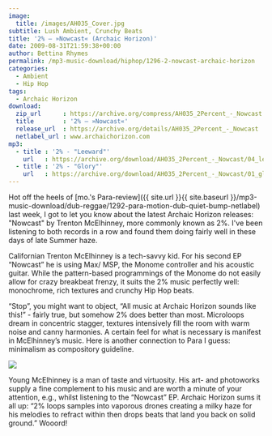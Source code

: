 ```yaml
---
image:
  title: /images/AH035_Cover.jpg
subtitle: Lush Ambient, Crunchy Beats
title: '2% – »Nowcast« (Archaic Horizon)'
date: 2009-08-31T21:59:38+00:00
author: Bettina Rhymes
permalink: /mp3-music-download/hiphop/1296-2-nowcast-archaic-horizon
categories:
  - Ambient
  - Hip Hop
tags:
  - Archaic Horizon
download:
  zip_url      : https://archive.org/compress/AH035_2Percent_-_Nowcast
  title        : '2% – »Nowcast«'
  release_url  : https://archive.org/details/AH035_2Percent_-_Nowcast
  netlabel_url : www.archaichorizon.com
mp3:
  - title : '2% - "Leeward"'
    url   : https://archive.org/download/AH035_2Percent_-_Nowcast/04_leeward.mp3
  - title : '2% - "Glory"'
    url   : https://archive.org/download/AH035_2Percent_-_Nowcast/01_glory.mp3
---
```

Hot off the heels of [mo.'s Para-review]({{ site.url }}{{ site.baseurl }}/mp3-music-download/dub-reggae/1292-para-motion-dub-quiet-bump-netlabel) last week, I got to let you know about the latest Archaic Horizon releases: "Nowcast" by Trenton McElhinney, more commonly known as 2%. I've been listening to both records in a row and found them doing fairly well in these days of late Summer haze.<!--more-->

Californian Trenton McElhinney is a tech-savvy kid. For his second EP “Nowcast” he is using Max/ MSP, the Monome controller and his acoustic guitar. While the pattern-based programmings of the Monome do not easily allow for crazy breakbeat frenzy, it suits the 2% music perfectly well: monochrome, rich textures and crunchy Hip Hop beats.

“Stop”, you might want to object, “All music at Archaic Horizon sounds like this!” - fairly true, but somehow 2% does better than most. Microloops dream in concentric stagger, textures intensively fill the room with warm noise and canny harmonies. A certain feel for what is necessary is manifest in McElhinney’s music. Here is another connection to Para I guess: minimalism as compository guideline.

<img class="alignnone" src="http://6.media.tumblr.com/iaoj3xvgXolndsiaPWN6ps8No1_500.jpg">

Young McElhinney is a man of taste and virtuosity. His art- and photoworks supply a fine complement to his music and are worth a minute of your attention, e.g., whilst listening to the “Nowcast” EP. Archaic Horizon sums it all up: “2% loops samples into vaporous drones creating a milky haze for his melodies to refract within then drops beats that land you back on solid ground.” Wooord!
